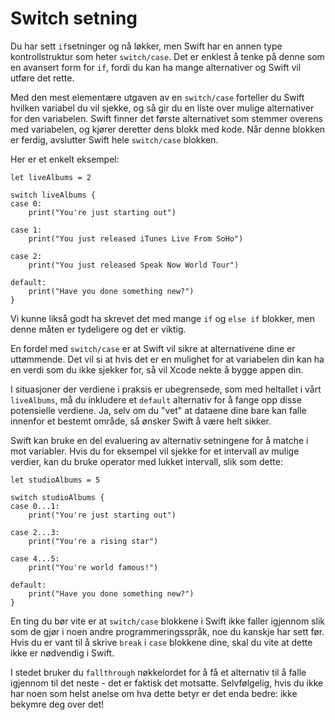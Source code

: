 # Switch setning

Du har sett `if`setninger og nå løkker, men Swift har en annen type kontrollstruktur som heter `switch/case`. Det er enklest å tenke på denne som en avansert form for `if`, fordi du kan ha mange alternativer og Swift vil utføre det rette.

Med den mest elementære utgaven av en `switch/case` forteller du Swift hvilken variabel du vil sjekke, og så gir du en liste over mulige alternativer for den variabelen. Swift finner det første alternativet som stemmer overens med variabelen, og kjører deretter dens blokk med kode. Når denne blokken er ferdig, avslutter Swift hele `switch/case` blokken.

Her er et enkelt eksempel:

    let liveAlbums = 2

    switch liveAlbums {
    case 0:
        print("You're just starting out")

    case 1:
        print("You just released iTunes Live From SoHo")

    case 2:
        print("You just released Speak Now World Tour")

    default:
        print("Have you done something new?")
    }

Vi kunne likså godt ha skrevet det med mange `if` og `else if` blokker, men denne måten er tydeligere og det er viktig.

En fordel med `switch/case` er at Swift vil sikre at alternativene dine er uttømmende. Det vil si at hvis det er en mulighet for at variabelen din kan ha en verdi som du ikke sjekker for, så vil Xcode nekte å bygge appen din.

I situasjoner der verdiene i praksis er ubegrensede, som med heltallet i vårt `liveAlbums`, må du inkludere et `default` alternativ for å fange opp disse potensielle verdiene. Ja, selv om du "vet" at dataene dine bare kan falle innenfor et bestemt område, så ønsker Swift å være helt sikker.

Swift kan bruke en del evaluering av alternativ setningene for å matche i mot variabler. Hvis du for eksempel vil sjekke for et intervall av mulige verdier, kan du bruke operator med lukket intervall, slik som dette:

    let studioAlbums = 5

    switch studioAlbums {
    case 0...1:
        print("You're just starting out")

    case 2...3:
        print("You're a rising star")

    case 4...5:
        print("You're world famous!")

    default:
        print("Have you done something new?")
    }

En ting du bør vite er at `switch/case` blokkene i Swift ikke faller igjennom slik som de gjør i noen andre programmeringsspråk, noe du kanskje har sett før. Hvis du er vant til å skrive `break` i `case` blokkene dine, skal du vite at dette ikke er nødvendig i Swift.

I stedet bruker du `fallthrough` nøkkelordet for å få et alternativ til å falle igjennom til det neste - det er faktisk det motsatte. Selvfølgelig, hvis du ikke har noen som helst anelse om hva dette betyr er det enda bedre: ikke bekymre deg over det!
